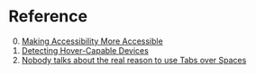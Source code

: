 # Reference

0. [Making Accessibility More Accessible](https://austingil.com/making-accessibility-more-accessible/)
0. [Detecting Hover-Capable Devices](https://css-irl.info/detecting-hover-capable-devices/)
0. [Nobody talks about the real reason to use Tabs over Spaces](https://www.reddit.com/r/javascript/comments/c8drjo/nobody_talks_about_the_real_reason_to_use_tabs/?st=jxuy98ok&sh=8487bdfa)

